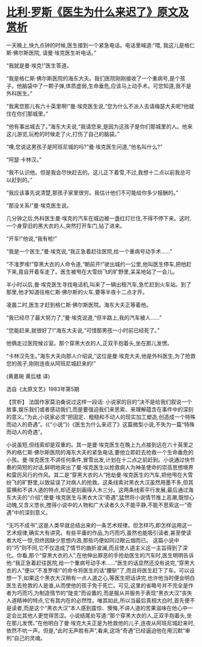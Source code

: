 # [比利·罗斯《医生为什么来迟了》原文及赏析](https://www.vrrw.net/wx/15425.html)

一天晚上,快九点钟的时候,医生接到一个紧急电话。电话里喊道:“喂, 我这儿是格仁斯·佛尔斯医院, 请曼·埃克医生听电话。”

“我就是曼·埃克!”医生答道。

“我是格仁斯·佛尔斯医院的海东大夫。我们医院刚刚接收了一个重病号,是个孩子。他脑袋中了一颗子弹,体质虚弱,生命垂危,应该马上动手术。可您知道,我不是外科医生。”

“我离您那儿有六十英里啊!”曼·埃克医生说,“您为什么不派人去请梅瑟大夫呢?他就住在你们那城里。”

“他有事出城去了。”海东大夫说,“我请您来,是因为这孩子是你们那城里的人。他来这儿游览,玩枪的时候走了火,打伤了自己的脑袋。”

“噢,您说这男孩子是阿班尼城的吗?”曼·埃克医生问道,“他名叫什么?”

“阿瑟·卡林汉。”

“我不认识他。但是我会尽快赶去的。这儿正下着雪,不过,我想十二点以前我总可以赶到的。”

“我应该事先说清楚,那孩子家里很穷。我估计他们不可能给你多少报酬的。”

“那没关系!”曼·埃克医生说。

几分钟之后,外科医生曼·埃克的汽车在城边被一盏红灯拦住,不得不停下来。这时,一个身穿旧的黑大衣的人,突然打开车门,钻了进来。

“开车!”他说,“我有枪!”

“我是一个医生,”曼·埃克说,“我正急着赶往医院,给一个重病号动手术……”

“不准罗嗦!”穿黑大衣的人命令道,“朝前开!”驶出城约一公里,他叫医生停车,把他赶下来,竟自开着车走了。医生被甩在大雪纷飞的旷野里,呆呆地站了一会儿。

半小时以后,曼·埃克医生寻找电话机,叫来了一辆出租汽车,急忙赶到火车站。到了那里,他才知道往格仁斯·佛尔斯的火车,要等半夜十二点才开。

凌晨二时,医生才赶到格仁斯·佛尔斯医院。海东大夫正等着他。

“我已经尽了最大努力了,”曼·埃克说道,“但半路上,我的汽车被人……”

“您能赶来,就很好了!”海东大夫说,“可惜那男孩一小时前已经死了。”

他俩走过医院候诊室。那个穿黑大衣的人,正双手抱着头,坐在那儿发愣。

“卡林汉先生。”海东大夫向那人介绍说,“这位是曼·埃克大夫,他是外科医生,为了抢救您的孩子,刚刚连夜从阿班尼城赶来的!”

(黄嘉琬 黄后楼 译)

选自《太原文艺》1983年第5期



【赏析】 法国作家莫泊桑说过这样一段话: 小说家的目的“决不是给我们叙说一个故事,娱乐我们或者感动我们,而是要强迫我们来思索、来理解蕴含在事件中的深刻的意义。”为此,小说家必须“把固定、粗糙和不动人的现实加工塑造,创造成一个特殊而动人的奇遇”。(《“小说”》)《医生为什么来迟了》这篇微型小说,不失为一篇“特殊而动人的奇遇”。

小说虽短,但线索却是双重的。其一是曼·埃克医生在晚上九点接到远在六十英里之外的格仁斯·佛尔斯医院的海东大夫的紧急电话,要他立即赶去抢救一个生命垂危的小孩。曼·埃克医生不讲任何条件,冒雪出发,计划在十二点之前赶到。小说通过快节奏的简短的对话,鲜明地突出了曼·埃克医生以抢救病人为神圣使命的崇高思想境界和雷厉风行的作风。其二是“穿黑大衣的人”抢劫曼·埃克医生的汽车,把他甩在大雪纷飞的旷野里,以致延误了对病人的抢救。这条线索对黑衣大汉虽然用墨不多,但其蛮横和不讲人道的特点,却还是刻画得入木三分。这两条线索平行发展,最后通过海东大夫的“介绍”,使曼·埃克医生与黑衣大汉“奇遇”,猛然将小说情节推上高潮,既惊心动魄,又含义悠长,搅得小说中的人物和广大读者久久不能平静,不能不思索这一“奇遇”中的深刻意义。

“无巧不成书”,这是人类早就总结出来的一条艺术规律。但怎样巧,即怎样运用这一艺术规律,确实大有讲究。有些平庸的作品,为巧而巧,虽然也能吸引读者,甚至使读者大吃一惊,但终因缺少思想内涵,那些巧便如同过眼云烟而已。 这篇小说中的“巧”则不同,它不仅造成了情节的曲折波澜,而且使人道主义这一主旨得到了深化。你看,那个“穿黑大衣的人”,在他伸出罪恶的手抢劫医生的汽车时,医生明明告诉他:“我正急着赶往医院,给一个重病号动手术……”医生的话显然还没有说完,“穿黑大衣的人”便以“不准罗嗦!”的命令将医生的话“腰斩”了,而且将医生赶下了车。可以设想一下,如果这个黑衣大汉稍有一点人道之心,等医生把话讲完,也许他当时便会明白医生去抢救的人是谁,从而使他的孩子免于死亡。可见,这里的省略号并不完全是作者为巧而巧,为制造情节的“陡变”而设置的,而是服从并服务于表现“黑衣大汉”丧失人道精神的特点,它有其内在的必然性。唯其如此,所以当最后真相大白时,首先便不是读者,而是这个“黑衣大汉”本人感到震惊、懊悔,不讲人道的苦果滋味在他心中一定会比其他人更觉得苦涩。小说结尾处写道:“那个穿黑大衣的人,正双手抱着头,坐在那儿发愣。”在他明白了曼·埃克大夫正是为抢救他的儿子,连夜从阿班尼城赶来时,依然不吭一声。但是,“此时无声胜有声”,看来,这场“奇遇”已经逼迫他在用沉默“审判”自己的灵魂。

